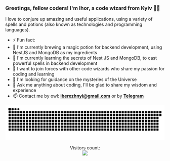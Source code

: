 ### Greetings, fellow coders! I'm Ihor, a code wizard from Kyiv 🧙‍♂️

I love to conjure up amazing and useful applications, using a variety of spells and potions (also known as technologies and programming languages).

- ⚡ Fun fact:
- 🔭 I'm currently brewing a magic potion for backend development, using NestJS and MongoDB as my ingredients
- 🌱 I'm currently learning the secrets of Nest JS and MongoDB, to cast powerful spells in backend development
- 👯 I want to join forces with other code wizards who share my passion for coding and learning
- 🤔 I'm looking for guidance on the mysteries of the Universe
- 💬 Ask me anything about coding, I'll be glad to share my wisdom and experience
- 📫 Contact me by owl: <strong><a href="mailto:iberezhnyi@gmail.com">iberezhnyi@gmail.com</a></strong> or by <strong><a href="https://t.me/iberezhnyi">Telegram</a></strong>

<p align="center">
<picture>
  <source media="(prefers-color-scheme: dark)" srcset="https://raw.githubusercontent.com/iberezhnyi/iberezhnyi/output/github-contribution-grid-snake-dark.svg">
  <source media="(prefers-color-scheme: light)" srcset="https://raw.githubusercontent.com/iberezhnyi/iberezhnyi/output/github-contribution-grid-snake.svg">
  <img alt="github contribution grid snake animation" width="700" src="https://raw.githubusercontent.com/iberezhnyi/iberezhnyi/output/github-contribution-grid-snake.svg">
</picture>
</p>

<p align="center"> 
  Visitors count:<br>
  <img src="https://profile-counter.glitch.me/iberezhnyi/count.svg" />
</p>
